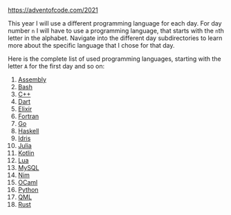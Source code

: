 https://adventofcode.com/2021

This year I will use a different programming language for each day.
For day number `n` I will have to use a programming language, that starts with the `n`th letter in the alphabet.
Navigate into the different day subdirectories to learn more about the specific language that I chose for that day.

Here is the complete list of used programming languages, starting with the letter `A` for the first day and so on:

01. [Assembly](01/main.S)
02. [Bash](02/main.sh)
03. [C++](03/src/main.cpp)
04. [Dart](04/main.dart)
05. [Elixir](05/main.ex)
06. [Fortran](06/main.f08)
07. [Go](07/main.go)
08. [Haskell](08/main.hs)
09. [Idris](09/main.idr)
10. [Julia](10/main.jl)
11. [Kotlin](11/main.kt)
12. [Lua](12/main.lua)
13. [MySQL](13/my.sql)
14. [Nim](14/main.nim)
15. [OCaml](15/main.ml)
16. [Python](16/main.py)
17. [QML](17/main.qml)
18. [Rust](18/src/main.rs)
